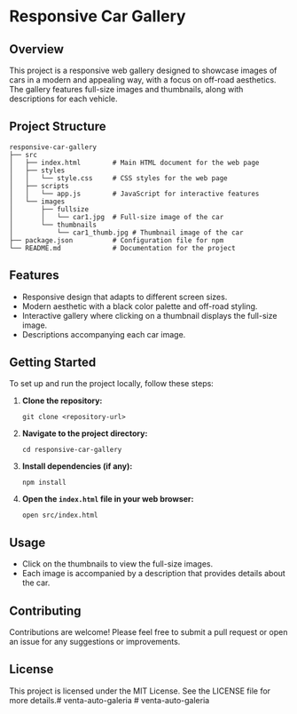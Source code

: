 # Responsive Car Gallery

## Overview
This project is a responsive web gallery designed to showcase images of cars in a modern and appealing way, with a focus on off-road aesthetics. The gallery features full-size images and thumbnails, along with descriptions for each vehicle.

## Project Structure
```
responsive-car-gallery
├── src
│   ├── index.html        # Main HTML document for the web page
│   ├── styles
│   │   └── style.css     # CSS styles for the web page
│   ├── scripts
│   │   └── app.js        # JavaScript for interactive features
│   └── images
│       ├── fullsize
│       │   └── car1.jpg  # Full-size image of the car
│       └── thumbnails
│           └── car1_thumb.jpg # Thumbnail image of the car
├── package.json          # Configuration file for npm
└── README.md             # Documentation for the project
```

## Features
- Responsive design that adapts to different screen sizes.
- Modern aesthetic with a black color palette and off-road styling.
- Interactive gallery where clicking on a thumbnail displays the full-size image.
- Descriptions accompanying each car image.

## Getting Started
To set up and run the project locally, follow these steps:

1. **Clone the repository:**
   ```
   git clone <repository-url>
   ```

2. **Navigate to the project directory:**
   ```
   cd responsive-car-gallery
   ```

3. **Install dependencies (if any):**
   ```
   npm install
   ```

4. **Open the `index.html` file in your web browser:**
   ```
   open src/index.html
   ```

## Usage
- Click on the thumbnails to view the full-size images.
- Each image is accompanied by a description that provides details about the car.

## Contributing
Contributions are welcome! Please feel free to submit a pull request or open an issue for any suggestions or improvements.

## License
This project is licensed under the MIT License. See the LICENSE file for more details.#   v e n t a - a u t o - g a l e r i a  
 #   v e n t a - a u t o - g a l e r i a  
 